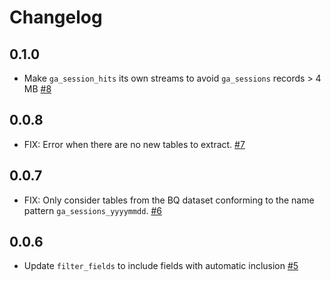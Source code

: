# Changelog

## 0.1.0
  * Make `ga_session_hits` its own streams to avoid `ga_sessions` records > 4 MB [#8](https://github.com/stitchdata/tap-ga360/pull/8)

## 0.0.8
  * FIX: Error when there are no new tables to extract. [#7](https://github.com/stitchdata/tap-ga360/pull/7)

## 0.0.7
  * FIX: Only consider tables from the BQ dataset conforming to the name pattern `ga_sessions_yyyymmdd`. [#6](https://github.com/stitchdata/tap-ga360/pull/6)

## 0.0.6
  * Update `filter_fields` to include fields with automatic inclusion [#5](https://github.com/stitchdata/tap-ga360/pull/5)
